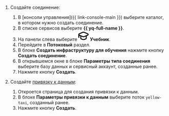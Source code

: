 1. Создайте соединение:

    1. В [консоли управления]({{ link-console-main }}) выберите каталог, в котором нужно создать соединение.
    1. В списке сервисов выберите **{{ yq-full-name }}**.
    1. На панели слева выберите ![study](../../_assets/console-icons/graduation-cap.svg) **Учебник**.
    1. Перейдите в **Потоковый** раздел.
    1. В блоке **Создать инфраструктуру для обучения** нажмите кнопку **Создать соединение**.
    1. В открывшемся окне в блоке **Параметры типа соединения** выберите базу данных и сервисный аккаунт, созданные ранее.
    1. Нажмите кнопку **Создать**.

1. Создайте [привязку к данным](../concepts/glossary.md):

    1. Откроется страница для создания привязки к данным.
    1. В блоке **Параметры привязки к данным** выберите поток `yellow-taxi`, созданный ранее.
    1. Нажмите кнопку **Создать**.
